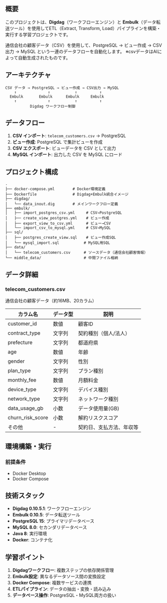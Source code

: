 ## 概要

このプロジェクトは、**Digdag**（ワークフローエンジン）と **Embulk**（データ転送ツール）を使用してETL（Extract, Transform, Load）パイプラインを構築・実行する学習プロジェクトです。

通信会社の顧客データ（CSV）を使用して、PostgreSQL → ビュー作成 → CSV出力 → MySQL という一連のデータフローを自動化します。
※csvデータはAIによって自動生成されたものです。

## アーキテクチャ

```
CSV データ → PostgreSQL → ビュー作成 → CSV出力 → MySQL
    ↑              ↑           ↑          ↑
  Embulk       Embulk      Embulk     Embulk
    ↑              ↑           ↑          ↑
           Digdag ワークフロー制御
```

## データフロー

1. **CSV インポート**: `telecom_customers.csv` → PostgreSQL
2. **ビュー作成**: PostgreSQL で集計ビューを作成
3. **CSV エクスポート**: ビューデータを CSV として出力
4. **MySQL インポート**: 出力した CSV を MySQL にロード

## プロジェクト構成

```
.
├── docker-compose.yml        # Docker環境定義
├── Dockerfile                # Digdag+Embulk統合イメージ
├── digdag/
│   └── data_inout.dig        # メインワークフロー定義
├── embulk/
│   ├── import_postgres_csv.yml     # CSV→PostgreSQL
│   ├── create_view_postgres.yml    # ビュー作成
│   ├── export_view_to_csv.yml      # ビュー→CSV
│   └── import_csv_to_mysql.yml     # CSV→MySQL
├── sql/
│   ├── postgres_create_view.sql    # ビュー作成SQL
│   └── mysql_import.sql           # MySQL用SQL
├── data/
│   └── telecom_customers.csv      # ソースデータ（通信会社顧客情報）
└── middle_data/                   # 中間ファイル格納
```

## データ詳細

### telecom_customers.csv
通信会社の顧客データ（約16MB、20カラム）

| カラム名 | データ型 | 説明 |
|----------|----------|------|
| customer_id | 数値 | 顧客ID |
| contract_type | 文字列 | 契約種別（個人/法人） |
| prefecture | 文字列 | 都道府県 |
| age | 数値 | 年齢 |
| gender | 文字列 | 性別 |
| plan_type | 文字列 | プラン種別 |
| monthly_fee | 数値 | 月額料金 |
| device_type | 文字列 | デバイス種別 |
| network_type | 文字列 | ネットワーク種別 |
| data_usage_gb | 小数 | データ使用量(GB) |
| churn_risk_score | 小数 | 解約リスクスコア |
| その他 | - | 契約日、支払方法、年収等 |

## 環境構築・実行

### 前提条件
- Docker Desktop
- Docker Compose

## 技術スタック

- **Digdag 0.10.5.1**: ワークフローエンジン
- **Embulk 0.10.5**: データ転送ツール
- **PostgreSQL 15**: プライマリデータベース
- **MySQL 8.0**: セカンダリデータベース
- **Java 8**: 実行環境
- **Docker**: コンテナ化

## 学習ポイント

1. **Digdagワークフロー**: 複数ステップの依存関係管理
2. **Embulk設定**: 異なるデータソース間の変換設定
3. **Docker Compose**: 複数サービスの連携
4. **ETLパイプライン**: データの抽出・変換・読み込み
5. **データベース操作**: PostgreSQL・MySQL両方の扱い